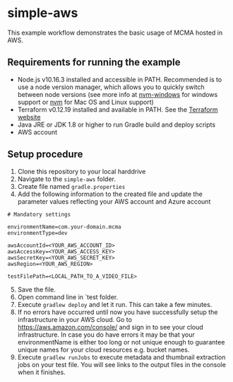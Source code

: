 # simple-aws

This example workflow demonstrates the basic usage of MCMA hosted in AWS.

## Requirements for running the example
* Node.js v10.16.3 installed and accessible in PATH. Recommended is to use a node version manager, which allows you to quickly switch between node versions (see more info at [nvm-windows](https://github.com/coreybutler/nvm-windows) for windows support or [nvm](https://github.com/creationix/nvm) for Mac OS and Linux support)
* Terraform v0.12.19 installed and available in PATH. See the [Terraform website](https://www.terraform.io/)
* Java JRE or JDK 1.8 or higher to run Gradle build and deploy scripts
* AWS account

## Setup procedure
1. Clone this repository to your local harddrive
2. Navigate to the `simple-aws` folder.
3. Create file named `gradle.properties`
4. Add the following information to the created file and update the parameter values reflecting your AWS account and Azure account 
```
# Mandatory settings

environmentName=com.your-domain.mcma
environmentType=dev

awsAccountId=<YOUR_AWS_ACCOUNT_ID>
awsAccessKey=<YOUR_AWS_ACCESS_KEY>
awsSecretKey=<YOUR_AWS_SECRET_KEY>
awsRegion=<YOUR_AWS_REGION>

testFilePath=<LOCAL_PATH_TO_A_VIDEO_FILE>
```

5. Save the file.
6. Open command line in `test folder.
7. Execute `gradlew deploy` and let it run. This can take a few minutes.
8. If no errors have occurred until now you have successfully setup the infrastructure in your AWS cloud. Go to https://aws.amazon.com/console/ and sign in to see your cloud infrastructure. In case you do have errors it may be that your environmentName is either too long or not unique enough to guarantee unique names for your cloud resources e.g. bucket names.
9. Execute `gradlew runJobs` to execute metadata and thumbnail extraction jobs on your test file. You will see links to the output files in the console when it finishes.
